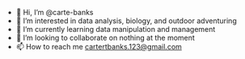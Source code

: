 - 👋 Hi, I’m @carte-banks
- 👀 I’m interested in data analysis, biology, and outdoor adventuring
- 🌱 I’m currently learning data manipulation and management
- 💞️ I’m looking to collaborate on nothing at the moment
- 📫 How to reach me cartertbanks.123@gmail.com

<!---
carte-banks/carte-banks is a ✨ special ✨ repository because its `README.md` (this file) appears on your GitHub profile.
You can click the Preview link to take a look at your changes.
--->
